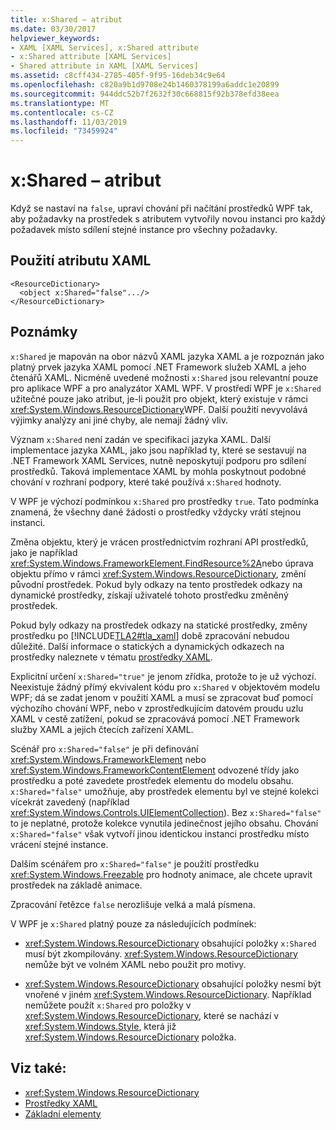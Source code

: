 ```yaml
---
title: x:Shared – atribut
ms.date: 03/30/2017
helpviewer_keywords:
- XAML [XAML Services], x:Shared attribute
- x:Shared attribute [XAML Services]
- Shared attribute in XAML [XAML Services]
ms.assetid: c8cff434-2785-405f-9f95-16deb34c9e64
ms.openlocfilehash: c820a9b1d9708e24b1460378199a6addc1e20899
ms.sourcegitcommit: 944ddc52b7f2632f30c668815f92b378efd38eea
ms.translationtype: MT
ms.contentlocale: cs-CZ
ms.lasthandoff: 11/03/2019
ms.locfileid: "73459924"
---
```

# <a name="xshared-attribute"></a>x:Shared – atribut
Když se nastaví na `false`, upraví chování při načítání prostředků WPF tak, aby požadavky na prostředek s atributem vytvořily novou instanci pro každý požadavek místo sdílení stejné instance pro všechny požadavky.  
  
## <a name="xaml-attribute-usage"></a>Použití atributu XAML  
  
```xaml  
<ResourceDictionary>  
  <object x:Shared="false".../>  
</ResourceDictionary>  
```  
  
## <a name="remarks"></a>Poznámky  
 `x:Shared` je mapován na obor názvů XAML jazyka XAML a je rozpoznán jako platný prvek jazyka XAML pomocí .NET Framework služeb XAML a jeho čtenářů XAML. Nicméně uvedené možnosti `x:Shared` jsou relevantní pouze pro aplikace WPF a pro analyzátor XAML WPF. V prostředí WPF je `x:Shared` užitečné pouze jako atribut, je-li použit pro objekt, který existuje v rámci <xref:System.Windows.ResourceDictionary>WPF. Další použití nevyvolává výjimky analýzy ani jiné chyby, ale nemají žádný vliv.  
  
 Význam `x:Shared` není zadán ve specifikaci jazyka XAML. Další implementace jazyka XAML, jako jsou například ty, které se sestavují na .NET Framework XAML Services, nutně neposkytují podporu pro sdílení prostředků. Taková implementace XAML by mohla poskytnout podobné chování v rozhraní podpory, které také používá `x:Shared` hodnoty.  
  
 V WPF je výchozí podmínkou `x:Shared` pro prostředky `true`. Tato podmínka znamená, že všechny dané žádosti o prostředky vždycky vrátí stejnou instanci.  
  
 Změna objektu, který je vrácen prostřednictvím rozhraní API prostředků, jako je například <xref:System.Windows.FrameworkElement.FindResource%2A>nebo úprava objektu přímo v rámci <xref:System.Windows.ResourceDictionary>, změní původní prostředek. Pokud byly odkazy na tento prostředek odkazy na dynamické prostředky, získají uživatelé tohoto prostředku změněný prostředek.  
  
 Pokud byly odkazy na prostředek odkazy na statické prostředky, změny prostředku po [!INCLUDE[TLA2#tla_xaml](../../../includes/tla2sharptla-xaml-md.md)] době zpracování nebudou důležité. Další informace o statických a dynamických odkazech na prostředky naleznete v tématu [prostředky XAML](../../desktop-wpf/fundamentals/xaml-resources-define.md).  
  
 Explicitní určení `x:Shared="true"` je jenom zřídka, protože to je už výchozí. Neexistuje žádný přímý ekvivalent kódu pro `x:Shared` v objektovém modelu WPF; dá se zadat jenom v použití XAML a musí se zpracovat buď pomocí výchozího chování WPF, nebo v zprostředkujícím datovém proudu uzlu XAML v cestě zatížení, pokud se zpracovává pomocí .NET Framework služby XAML a jejich čtecích zařízení XAML.  
  
 Scénář pro `x:Shared="false"` je při definování <xref:System.Windows.FrameworkElement> nebo <xref:System.Windows.FrameworkContentElement> odvozené třídy jako prostředku a poté zavedete prostředek elementu do modelu obsahu. `x:Shared="false"` umožňuje, aby prostředek elementu byl ve stejné kolekci vícekrát zavedený (například <xref:System.Windows.Controls.UIElementCollection>). Bez `x:Shared="false"` to je neplatné, protože kolekce vynutila jedinečnost jejího obsahu. Chování `x:Shared="false"` však vytvoří jinou identickou instanci prostředku místo vrácení stejné instance.  
  
 Dalším scénářem pro `x:Shared="false"` je použití prostředku <xref:System.Windows.Freezable> pro hodnoty animace, ale chcete upravit prostředek na základě animace.  
  
 Zpracování řetězce `false` nerozlišuje velká a malá písmena.  
  
 V WPF je `x:Shared` platný pouze za následujících podmínek:  
  
- <xref:System.Windows.ResourceDictionary> obsahující položky `x:Shared` musí být zkompilovány. <xref:System.Windows.ResourceDictionary> nemůže být ve volném XAML nebo použit pro motivy.  
  
- <xref:System.Windows.ResourceDictionary> obsahující položky nesmí být vnořené v jiném <xref:System.Windows.ResourceDictionary>. Například nemůžete použít `x:Shared` pro položky v <xref:System.Windows.ResourceDictionary>, které se nachází v <xref:System.Windows.Style>, která již <xref:System.Windows.ResourceDictionary> položka.  
  
## <a name="see-also"></a>Viz také:

- <xref:System.Windows.ResourceDictionary>
- [Prostředky XAML](../../desktop-wpf/fundamentals/xaml-resources-define.md)
- [Základní elementy](../wpf/advanced/base-elements.md)
